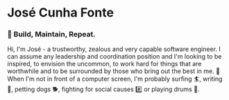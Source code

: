 # José Cunha Fonte

### 🚧 Build, Maintain, Repeat.

Hi, I'm José - a trustworthy, zealous and very capable software engineer. I can assume any leadership and coordination position and I'm looking to be inspired, to envision the uncommon, to work hard for things that are worthwhile and to be surrounded by those who bring out the best in me. 🤙 When I'm not in front of a computer screen, I'm probably surfing 🏄, writing 📓, petting dogs 🐕, fighting for social causes #️⃣ or playing drums 🥁.
